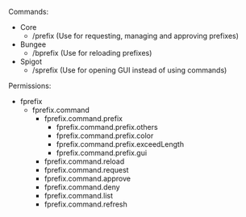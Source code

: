 Commands:
- Core
    - /prefix (Use for requesting, managing and approving prefixes)
- Bungee
    - /bprefix (Use for reloading prefixes)
- Spigot
    - /sprefix (Use for opening GUI instead of using commands)

Permissions:
- fprefix
    - fprefix.command
        - fprefix.command.prefix
            - fprefix.command.prefix.others
            - fprefix.command.prefix.color
            - fprefix.command.prefix.exceedLength
            - fprefix.command.prefix.gui
        - fprefix.command.reload
        - fprefix.command.request
        - fprefix.command.approve
        - fprefix.command.deny
        - fprefix.command.list
        - fprefix.command.refresh